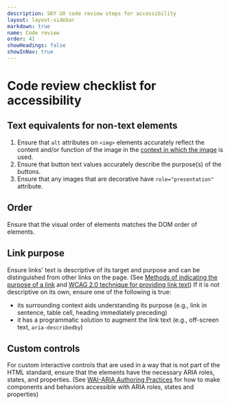 ```yaml
---
description: SKY UX code review steps for accessibility
layout: layout-sidebar
markdown: true
name: Code review
order: 41
showHeadings: false
showInNav: true
---
```


# Code review checklist for accessibility

## Text equivalents for non-text elements

1. Ensure that <code>alt</code> attributes on <code>&lt;img&gt;</code> elements accurately reflect the content and/or function of the image in the [context in which the image](http://webaim.org/techniques/alttext/#context) is used.
2. Ensure that button text values accurately describe the purpose(s) of the buttons.
3. Ensure that any images that are decorative have <code>role="presentation"</code> attribute.

## Order

Ensure that the visual order of elements matches the DOM order of elements.

## Link purpose

Ensure links' text is descriptive of its target and purpose and can be distinguished from other links on the page. (See [Methods of indicating the purpose of a link](http://www.ssbbartgroup.com/blog/methods-of-indicating-the-purpose-of-a-link/) and [WCAG 2.0 technique for providing link text](https://www.w3.org/TR/2016/NOTE-WCAG20-TECHS-20160317/H30.html)) If it is not descriptive on its own, ensure one of the following is true:
   - its surrounding context aids understanding its purpose (e.g., link in sentence, table cell, heading immediately preceding)
   - it has a programmatic solution to augment the link text (e.g., off-screen text, <code>aria-describedby</code>)   

## Custom controls

For custom interactive controls that are used in a way that is not part of the HTML standard, ensure that the elements have the necessary ARIA roles, states, and properties.
(See [WAI-ARIA Authoring Practices](https://www.w3.org/TR/wai-aria-practices/) for how to make components and behaviors accessible with ARIA roles, states and properties)
